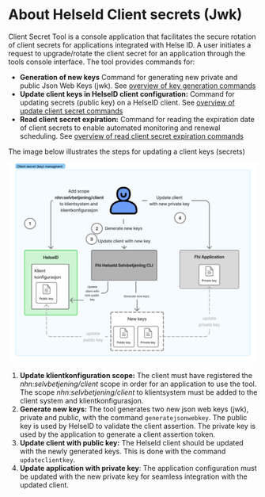 # About HelseId Client secrets (Jwk)

Client Secret Tool is a console application that facilitates the secure rotation of client secrets for applications integrated with Helse ID. A user initiates a request to upgrade/rotate the client secret for an application through the tools console interface. The tool provides commands for:

- **Generation of new keys** Command for generating new private and public Json Web Keys (jwk). See [overview of key generation commands](./generate-json-web-key-command.md)
- **Update client keys in HelseID client configuration:** Command for updating secrets (public key) on a HelseID client. See [overview of update client secret commands](./client-secret-update-commands.md)
- **Read client secret expiration:** Command for reading the expiration date of client secrets to enable automated monitoring and renewal scheduling. See [overview of read client secret expiration commands](./read-client-secret-expiration-command.md)

The image below illustrates the steps for updating a client keys (secrets)

![Client Secret Management](./ClientSecretManagement.jpg)

1. **Update klientkonfiguration scope:** The client must have registered the _nhn:selvbetjening/client_ scope in order for an application to use the tool. The scope _nhn:selvbetjening/client_ to klientsystem must be added to the client system and klientkonfigurasjon.
1. **Generate new keys:** The tool generates two new json web keys (jwk), private and public, with the command `generatejsonwebkey`. The public key is used by HelseID to validate the client assertion. The private key is used by the application to generate a client assertion token.
1. **Update client with public key:** The HelseId client should be updated with the newly generated keys. This is done with the command `updateclientkey`.
1. **Update application with private key**: The application configuration must be updated with the new private key for seamless integration with the updated client.
